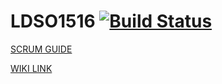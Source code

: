 # LDSO1516 [![Build Status](https://magnum.travis-ci.com/Famarante/LDSO1516.svg?token=BiSWy6p5zKXp6gRcB13p&branch=edit_profile)](https://magnum.travis-ci.com/Famarante/LDSO1516)


[SCRUM GUIDE](http://www.scrumguides.org/docs/scrumguide/v1/scrum-guide-us.pdf)


[WIKI LINK](https://github.com/Famarante/LDSO1516/wiki/Report_Grupo_LDSOT2G2)

